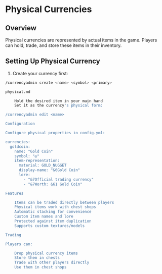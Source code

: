 # Physical Currencies

## Overview
Physical currencies are represented by actual items in the game. Players can hold, trade, and store these items in their inventory.

## Setting Up Physical Currency
1. Create your currency first:
```bash
/currencyadmin create <name> <symbol> <primary>

physical.md

    Hold the desired item in your main hand
    Set it as the currency's physical form:

/currencyadmin edit <name>

Configuration

Configure physical properties in config.yml:

currencies:
  goldcoin:
    name: "Gold Coin"
    symbol: "◎"
    item-representation:
      material: GOLD_NUGGET
      display-name: "&6Gold Coin"
      lore:
        - "&7Official trading currency"
        - "&7Worth: &61 Gold Coin"

Features

    Items can be traded directly between players
    Physical items work with chest shops
    Automatic stacking for convenience
    Custom item names and lore
    Protected against item duplication
    Supports custom textures/models

Trading

Players can:

    Drop physical currency items
    Store them in chests
    Trade with other players directly
    Use them in chest shops
